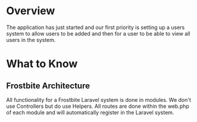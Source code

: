 
# Overview

The application has just started and our first priority is setting up a users
system to allow users to be added and then for a user to be able to view all users
in the system.

# What to Know

## Frostbite Architecture

All functionality for a Frostbite Laravel system is done in modules. We don't use
Controllers but do use Helpers. All routes are done within the web.php of each module
and will automatically register in the Laravel system.
